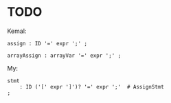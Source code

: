 # TODO

Kemal:

```ANTLR
assign : ID '=' expr ';' ;

arrayAssign : arrayVar '=' expr ';' ;
```

My:

```ANTLR
stmt
    : ID ('[' expr ']')? '=' expr ';'  # AssignStmt
;
```

